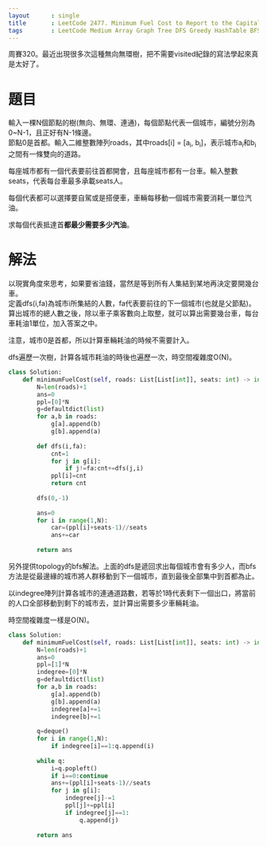 ```yaml
--- 
layout      : single
title       : LeetCode 2477. Minimum Fuel Cost to Report to the Capital
tags        : LeetCode Medium Array Graph Tree DFS Greedy HashTable BFS TopologySort
---
```

周賽320。最近出現很多次這種無向無環樹，把不需要visited紀錄的寫法學起來真是太好了。  

# 題目
輸入一棵N個節點的樹(無向、無環、連通)，每個節點代表一個城市，編號分別為0\~N-1，且正好有N-1條邊。  
節點0是首都。輸入二維整數陣列roads，其中roads[i] = [a<sub>i</sub>, b<sub>i</sub>]，表示城市a<sub>i</sub>和b<sub>i</sub>之間有一條雙向的道路。  

每座城市都有一個代表要前往首都開會，且每座城市都有一台車。輸入整數seats，代表每台車最多承載seats人。  

每個代表都可以選擇要自駕或是搭便車，車輛每移動一個城市需要消耗一單位汽油。  

求每個代表抵達首**都最少需要多少汽油**。  

# 解法
以現實角度來思考，如果要省油錢，當然是等到所有人集結到某地再決定要開幾台車。  
定義dfs(i,fa)為城市i所集結的人數，fa代表要前往的下一個城市(也就是父節點)。算出城市的總人數之後，除以車子乘客數向上取整，就可以算出需要幾台車，每台車耗油1單位，加入答案之中。  

注意，城市0是首都，所以計算車輛耗油的時候不需要計入。  

dfs遍歷一次樹，計算各城市耗油的時後也遍歷一次，時空間複雜度O(N)。  

```python
class Solution:
    def minimumFuelCost(self, roads: List[List[int]], seats: int) -> int:
        N=len(roads)+1
        ans=0
        ppl=[0]*N
        g=defaultdict(list)
        for a,b in roads:
            g[a].append(b)
            g[b].append(a)
            
        def dfs(i,fa):
            cnt=1
            for j in g[i]:
                if j!=fa:cnt+=dfs(j,i)
            ppl[i]=cnt
            return cnt
        
        dfs(0,-1)
        
        ans=0
        for i in range(1,N):
            car=(ppl[i]+seats-1)//seats
            ans+=car
        
        return ans
```

另外提供topology的bfs解法。上面的dfs是遞回求出每個城市會有多少人，而bfs方法是從最邊緣的城市將人群移動到下一個城市，直到最後全部集中到首都為止。  

以indegree陣列計算各城市的連通道路數，若等於1時代表剩下一個出口，將當前的人口全部移動到剩下的城市去，並計算出需要多少車輛耗油。  

時空間複雜度一樣是O(N)。  

```python
class Solution:
    def minimumFuelCost(self, roads: List[List[int]], seats: int) -> int:
        N=len(roads)+1
        ans=0
        ppl=[1]*N
        indegree=[0]*N
        g=defaultdict(list)
        for a,b in roads:
            g[a].append(b)
            g[b].append(a)
            indegree[a]+=1
            indegree[b]+=1
       
        q=deque()
        for i in range(1,N):
            if indegree[i]==1:q.append(i)
        
        while q:
            i=q.popleft()
            if i==0:continue
            ans+=(ppl[i]+seats-1)//seats
            for j in g[i]:
                indegree[j]-=1
                ppl[j]+=ppl[i]
                if indegree[j]==1:
                    q.append(j)
                    
        return ans
```